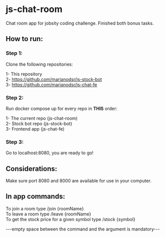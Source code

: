 # js-chat-room

Chat room app for jobsity coding challenge.
Finished both bonus tasks.

## How to run: 

### Step 1: 

  Clone the following repositories: 
  
  1- This repository  
  2- https://github.com/marianodsr/js-stock-bot  
  3- https://github.com/marianodsr/js-chat-fe  
  

### Step 2:
  
  Run docker compose up for every repo in **THIS** order:
  
  1- The current repo (js-chat-room)  
  2- Stock bot repo (js-stock-bot)  
  3- Frontend app (js-chat-fe)  
  
  
 ### Step 3:
 
 Go to localhost:8080, you are ready to go!
 
 
 ## Considerations:
 
 Make sure port 8080 and 8000 are available for use in your computer.
 
 
 ## In app commands:
 
 To join a room type /join {roomName}  
 To leave a room type /leave {roomName}  
 To get the stock price for a given symbol type /stock {symbol} 
 
 ---empty space between the command and the argument is mandatory---
     
